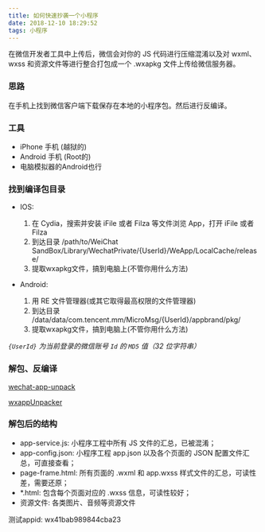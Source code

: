 ```yaml
---
title: 如何快速抄袭一个小程序
date: 2018-12-10 18:29:52
tags: 小程序
---
```


在微信开发者工具中上传后，微信会对你的 JS 代码进行压缩混淆以及对 wxml、wxss 和资源文件等进行整合打包成一个 .wxapkg 文件上传给微信服务器。

<!-- more -->

### 思路
在手机上找到微信客户端下载保存在本地的小程序包。然后进行反编译。

### 工具
 * iPhone 手机 (越狱的)
 * Android 手机 (Root的)
 * 电脑模拟器的Android也行

### 找到编译包目录
 * IOS:
      1. 在 Cydia，搜索并安装 iFile 或者 Filza 等文件浏览 App，打开 iFile 或者 Filza
      2. 到达目录 /path/to/WeiChat SandBox/Library/WechatPrivate/{UserId}/WeApp/LocalCache/release/
      3. 提取wxapkg文件，搞到电脑上(不管你用什么方法)

 * Android:
      1. 用 RE 文件管理器(或其它取得最高权限的文件管理器)
      2. 到达目录 /data/data/com.tencent.mm/MicroMsg/{UserId}/appbrand/pkg/
      3. 提取wxapkg文件，搞到电脑上(不管你用什么方法)

*`{UserId}` 为当前登录的微信账号 `Id` 的 `MD5` 值（32 位字符串）*

### 解包、反编译
[wechat-app-unpack](https://github.com/leo9960/wechat-app-unpack)

[wxappUnpacker](https://github.com/qwerty472123/wxappUnpacker)

### 解包后的结构
 * app-service.js: 小程序工程中所有 JS 文件的汇总，已被混淆；
 * app-config.json: 小程序工程 app.json 以及各个页面的 JSON 配置文件汇总，可直接查看；
 * page-frame.html: 所有页面的 .wxml 和 app.wxss 样式文件的汇总，可读性差，需要还原；
 * *.html: 包含每个页面对应的 .wxss 信息，可读性较好；
 * 资源文件: 各类图片、音频等资源文件



测试appid: wx41bab989844cba23